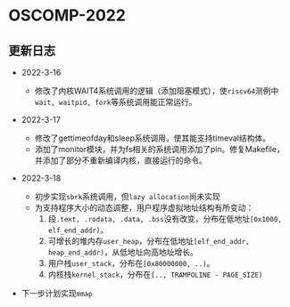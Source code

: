 # OSCOMP-2022

## 更新日志

- 2022-3-16
  + 修改了内核WAIT4系统调用的逻辑（添加阻塞模式），使`riscv64`测例中`wait, waitpid, fork`等系统调用能正常运行。

- 2022-3-17
  + 修改了gettimeofday和sleep系统调用，使其能支持timeval结构体。
  + 添加了monitor模块，并为fs相关的系统调用添加了pin。修复Makefile，并添加了部分不重新编译内核，直接运行的命令。

- 2022-3-18
  + 初步实现`sbrk`系统调用，但`lazy allocation`尚未实现
  + 为支持程序大小的动态调整，用户程序虚拟地址结构有所变动：
    1. 段`.text, .rodata, .data, .bss`没有改变，分布在低地址`[0x1000, elf_end_addr)`。
    2. 可增长的堆内存`user_heap`，分布在低地址`[elf_end_addr, heap_end_addr)`，从低地址向高地址增长。
    3. 用户栈`user_stack`，分布在`[0x80000000, ..)`。
    4. 内核栈`kernel_stack`，分布在`[.., TRAMPOLINE - PAGE_SIZE)`

- 下一步计划实现`mmap`
